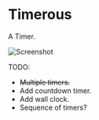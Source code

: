 Timerous
========

A Timer.

![Screenshot](https://dl.dropboxusercontent.com/u/456563/Timerous.png)

TODO:

* ~~Multiple timers.~~
* Add countdown timer.
* Add wall clock.
* Sequence of timers?

